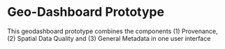 # Geo-Dashboard Prototype

This geodashboard prototype combines the components (1) Provenance, (2) Spatial Data Quality and (3) General Metadata in one user interface
